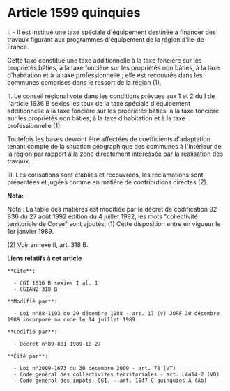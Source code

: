 # Article 1599 quinquies

I. - Il est institué une taxe spéciale d'équipement destinée à financer des travaux figurant aux programmes d'équipement de
la région d'Ile-de-France.

Cette taxe constitue une taxe additionnelle à la taxe foncière sur les propriétés bâties, à la taxe foncière sur les
propriétés non bâties, à la taxe d'habitation et à la taxe professionnelle ; elle est recouvrée dans les communes comprises
dans le ressort de la région (1).

II. Le conseil régional vote dans les conditions prévues aux 1 et 2 du I de l'article 1636 B sexies les taux de la taxe
spéciale d'équipement additionnelle à la taxe foncière sur les propriétés bâties, à la taxe foncière sur les propriétés non
bâties, à la taxe d'habitation et à la taxe professionnelle (1).

Toutefois les bases devront être affectées de coefficients d'adaptation tenant compte de la situation géographique des
communes à l'intérieur de la région par rapport à la zone directement intéressée par la réalisation des travaux.

III. Les cotisations sont établies et recouvrées, les réclamations sont présentées et jugées comme en matière de
contributions directes (2).

**Nota:**

Nota : La table des matières est modifiée par le décret de codification 92-836 du 27 août 1992 édition du 4 juillet 1992, les
mots "collectivité territoriale de Corse" sont ajoutés.    (1) Cette disposition entre en vigueur le 1er janvier 1989.

(2) Voir annexe II, art. 318 B.

**Liens relatifs à cet article**

	**Cite**:

	  - CGI 1636 B sexies I al. 1
	  - CGIAN2 318 B

	**Modifié par**:

	  - Loi n°88-1193 du 29 décembre 1988 - art. 17 (V) JORF 30 décembre 1988 incorporé au code le 14 juillet 1989

	**Codifié par**:

	  - Décret n°89-801 1989-10-27

	**Cité par**:

	  - Loi n°2009-1673 du 30 décembre 2009 - art. 78 (VT)
	  - Code général des collectivités territoriales - art. L4414-2 (VD)
	  - Code général des impôts, CGI. - art. 1647 C quinquies A (Ab)
